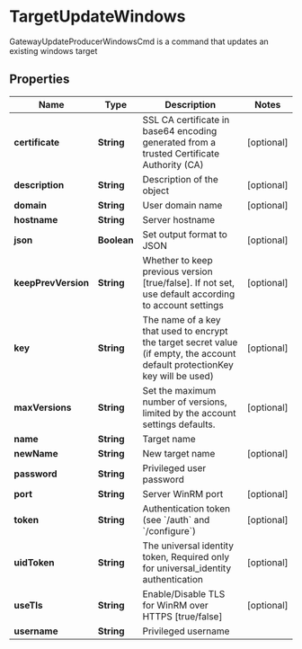 

# TargetUpdateWindows

GatewayUpdateProducerWindowsCmd is a command that updates an existing windows target

## Properties

Name | Type | Description | Notes
------------ | ------------- | ------------- | -------------
**certificate** | **String** | SSL CA certificate in base64 encoding generated from a trusted Certificate Authority (CA) |  [optional]
**description** | **String** | Description of the object |  [optional]
**domain** | **String** | User domain name |  [optional]
**hostname** | **String** | Server hostname | 
**json** | **Boolean** | Set output format to JSON |  [optional]
**keepPrevVersion** | **String** | Whether to keep previous version [true/false]. If not set, use default according to account settings |  [optional]
**key** | **String** | The name of a key that used to encrypt the target secret value (if empty, the account default protectionKey key will be used) |  [optional]
**maxVersions** | **String** | Set the maximum number of versions, limited by the account settings defaults. |  [optional]
**name** | **String** | Target name | 
**newName** | **String** | New target name |  [optional]
**password** | **String** | Privileged user password | 
**port** | **String** | Server WinRM port |  [optional]
**token** | **String** | Authentication token (see &#x60;/auth&#x60; and &#x60;/configure&#x60;) |  [optional]
**uidToken** | **String** | The universal identity token, Required only for universal_identity authentication |  [optional]
**useTls** | **String** | Enable/Disable TLS for WinRM over HTTPS [true/false] |  [optional]
**username** | **String** | Privileged username | 



